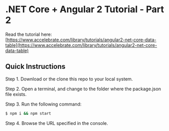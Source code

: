 # .NET Core + Angular 2 Tutorial - Part 2

Read the tutorial here: [https://www.accelebrate.com/library/tutorials/angular2-net-core-data-table](https://www.accelebrate.com/library/tutorials/angular2-net-core-data-table)

## Quick Instructions

Step 1. Download or the clone this repo to your local system.

Step 2. Open a terminal, and change to the folder where the package.json file exists.

Step 3. Run the following command:

```bash
$ npm i && npm start
```

Step 4. Browse the URL specified in the console.
